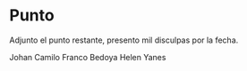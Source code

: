 # Punto

Adjunto el punto restante, presento mil disculpas por la fecha.

Johan Camilo Franco Bedoya
Helen Yanes
